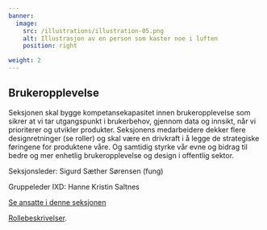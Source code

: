 ```yaml
---
banner:
  image:
    src: /illustrations/illustration-05.png
    alt: Illustrasjon av en person som kaster noe i luften
    position: right

weight: 2
---
```


## Brukeropplevelse

Seksjonen skal bygge kompetansekapasitet innen brukeropplevelse som sikrer at vi tar utgangspunkt i brukerbehov, gjennom data og innsikt, når vi prioriterer og utvikler produkter. Seksjonens medarbeidere dekker flere designretninger (se roller) og skal være en drivkraft i å legge de strategiske føringene for produktene våre. Og samtidig styrke vår evne og bidrag til bedre og mer enhetlig brukeropplevelse og design i offentlig sektor. 

Seksjonsleder: Sigurd Sæther Sørensen (fung)

Gruppeleder IXD: Hanne Kristin Saltnes

[Se ansatte i denne seksjonen](https://digdir.sharepoint.com/SitePages/Brukeropple.aspx)

[Rollebeskrivelser](https://digdir.sharepoint.com/sites/DigdirDGT/Delte%20dokumenter/Forms/AllItems.aspx?id=%2Fsites%2FDigdirDGT%2FDelte%20dokumenter%2FRollebeskrivelser%2C%20nye%2C%20Arbeidsomr%C3%A5de%2FRollebeskrivelser%20BOD%2FRoller%20i%20seksjon%20Brukeropplevelse&viewid=66522cde%2D546b%2D4465%2Dbdf3%2Df2b757ea02ff&csf=1&web=1&e=1ITt9x&CID=8cd3868c%2De123%2D4f1c%2D9de9%2Dca20254b5006&FolderCTID=0x0120004EA8294F9ADB674FAAB36A65F01170FF).
